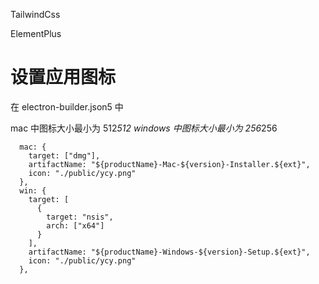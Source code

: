 TailwindCss

ElementPlus

# 设置应用图标

在 electron-builder.json5 中

mac 中图标大小最小为 512*512
windows 中图标大小最小为 256*256

```json5
  mac: {
    target: ["dmg"],
    artifactName: "${productName}-Mac-${version}-Installer.${ext}",
    icon: "./public/ycy.png"
  },
  win: {
    target: [
      {
        target: "nsis",
        arch: ["x64"]
      }
    ],
    artifactName: "${productName}-Windows-${version}-Setup.${ext}",
    icon: "./public/ycy.png"
  },
```
